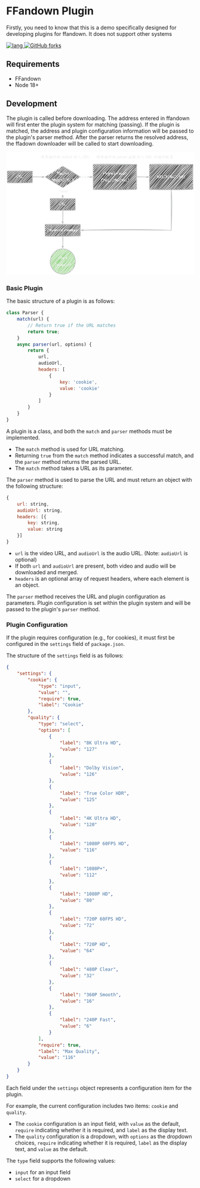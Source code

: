 # FFandown Plugin

<p>Firstly, you need to know that this is a demo specifically designed for developing plugins for ffandown. It does not support other systems</p>

<p><a href="/README_ZH.md">
        <img alt="lang" style="height: 30px;" src="https://img.shields.io/badge/Lang-中文-brightgreen" />
</a><a href="https://github.com/helson-lin/ffandown-plugin">
       <img alt="GitHub forks" style="height: 30px;" src="https://img.shields.io/github/forks/helson-lin/ffandown-plugin">
</a></p>


## Requirements

- FFandown
- Node 18+

## Development

The plugin is called before downloading. The address entered in ffandown will first enter the plugin system for matching (passing). If the plugin is matched, the address and plugin configuration information will be passed to the plugin's parser method. After the parser returns the resolved address, the ffadown downloader will be called to start downloading.

![plugin system](./assets/plugin.png)




### Basic Plugin

The basic structure of a plugin is as follows:

```javascript
class Parser {
    match(url) {
        // Return true if the URL matches
        return true;
    }
    async parser(url, options) {
        return {
            url,
            audioUrl,
            headers: [
                {
                    key: 'cookie',
                    value: 'cookie'
                }
            ]
        }
    }
}
```

A plugin is a class, and both the `match` and `parser` methods must be implemented.
- The `match` method is used for URL matching.
- Returning `true` from the `match` method indicates a successful match, and the `parser` method returns the parsed URL.
- The `match` method takes a URL as its parameter.

The `parser` method is used to parse the URL and must return an object with the following structure:
```javascript
{
    url: string,
    audioUrl: string,
    headers: [{
        key: string,
        value: string
    }]
}
```
- `url` is the video URL, and `audioUrl` is the audio URL. (Note: `audioUrl` is optional)
- If both `url` and `audioUrl` are present, both video and audio will be downloaded and merged.
- `headers` is an optional array of request headers, where each element is an object.

The `parser` method receives the URL and plugin configuration as parameters.
Plugin configuration is set within the plugin system and will be passed to the plugin's `parser` method.

### Plugin Configuration

If the plugin requires configuration (e.g., for cookies), it must first be configured in the `settings` field of `package.json`.

The structure of the `settings` field is as follows:

```json
{
    "settings": {
        "cookie": {
            "type": "input",
            "value": "",
            "require": true,
            "label": "Cookie"
        },
        "quality": {
            "type": "select",
            "options": [
                {
                    "label": "8K Ultra HD",
                    "value": "127"
                },
                {
                    "label": "Dolby Vision",
                    "value": "126"
                },
                {
                    "label": "True Color HDR",
                    "value": "125"
                },
                {
                    "label": "4K Ultra HD",
                    "value": "120"
                },
                {
                    "label": "1080P 60FPS HD",
                    "value": "116"
                },
                {
                    "label": "1080P+",
                    "value": "112"
                },
                {
                    "label": "1080P HD",
                    "value": "80"
                },
                {
                    "label": "720P 60FPS HD",
                    "value": "72"
                },
                {
                    "label": "720P HD",
                    "value": "64"
                },
                {
                    "label": "480P Clear",
                    "value": "32"
                },
                {
                    "label": "360P Smooth",
                    "value": "16"
                },
                {
                    "label": "240P Fast",
                    "value": "6"
                }
            ],
            "require": true,
            "label": "Max Quality",
            "value": "116"
        }
    }
}
```

Each field under the `settings` object represents a configuration item for the plugin.

For example, the current configuration includes two items: `cookie` and `quality`.
- The `cookie` configuration is an input field, with `value` as the default, `require` indicating whether it is required, and `label` as the display text.
- The `quality` configuration is a dropdown, with `options` as the dropdown choices, `require` indicating whether it is required, `label` as the display text, and `value` as the default.

The `type` field supports the following values:
- `input` for an input field
- `select` for a dropdown